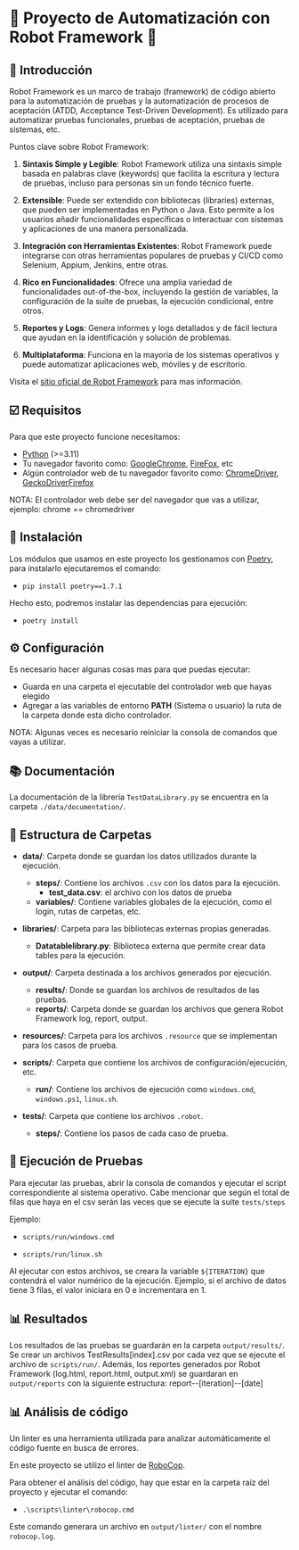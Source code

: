 # 🤖 Proyecto de Automatización con Robot Framework 🚀

## 📖 Introducción

Robot Framework es un marco de trabajo (framework) de código abierto para la automatización de pruebas y la automatización de procesos de aceptación (ATDD, Acceptance Test-Driven Development). Es utilizado para automatizar pruebas funcionales, pruebas de aceptación, pruebas de sistemas, etc.

Puntos clave sobre Robot Framework:

1. **Sintaxis Simple y Legible**: Robot Framework utiliza una sintaxis simple basada en palabras clave (keywords) que facilita la escritura y lectura de pruebas, incluso para personas sin un fondo técnico fuerte.

2. **Extensible**: Puede ser extendido con bibliotecas (libraries) externas, que pueden ser implementadas en Python o Java. Esto permite a los usuarios añadir funcionalidades específicas o interactuar con sistemas y aplicaciones de una manera personalizada.

3. **Integración con Herramientas Existentes**: Robot Framework puede integrarse con otras herramientas populares de pruebas y CI/CD como Selenium, Appium, Jenkins, entre otras.

4. **Rico en Funcionalidades**: Ofrece una amplia variedad de funcionalidades out-of-the-box, incluyendo la gestión de variables, la configuración de la suite de pruebas, la ejecución condicional, entre otros.

5. **Reportes y Logs**: Genera informes y logs detallados y de fácil lectura que ayudan en la identificación y solución de problemas.

6. **Multiplataforma**: Funciona en la mayoría de los sistemas operativos y puede automatizar aplicaciones web, móviles y de escritorio.

Visita el [sitio oficial de Robot Framework](https://robotframework.org) para mas información.

## ☑️ Requisitos

Para que este proyecto funcione necesitamos:

- [Python](https://www.python.org/downloads/) (>=3.11)
- Tu navegador favorito como: [GoogleChrome](https://www.google.com/intl/es-419/chrome/), [FireFox](https://www.mozilla.org/es-MX/firefox/new/), etc
- Algún controlador web de tu navegador favorito como: [ChromeDriver](https://chromedriver.chromium.org/downloads), [GeckoDriverFirefox](https://github.com/mozilla/geckodriver/releases)

NOTA: El controlador web debe ser del navegador que vas a utilizar, ejemplo: chrome == chromedriver

## 🔗 Instalación

Los módulos que usamos en este proyecto los gestionamos con [Poetry](https://python-poetry.org/), para instalarlo ejecutaremos el comando:

- `pip install poetry==1.7.1`

Hecho esto, podremos instalar las dependencias para ejecución:

- `poetry install`

## ⚙ Configuración

Es necesario hacer algunas cosas mas para que puedas ejecutar:

- Guarda en una carpeta el ejecutable del controlador web que hayas elegido
- Agregar a las variables de entorno **PATH** (Sistema o usuario) la ruta de la carpeta donde esta dicho controlador.

NOTA: Algunas veces es necesario reiniciar la consola de comandos que vayas a utilizar.

## 📚 Documentación

La documentación de la librería `TestDataLibrary.py` se encuentra en la carpeta `./data/documentation/`.

## 📁 Estructura de Carpetas

- **data/**: Carpeta donde se guardan los datos utilizados durante la ejecución.
  - **steps/**: Contiene los archivos `.csv` con los datos para la ejecución.
    - **test_data.csv**: el archivo con los datos de prueba
  - **variables/**: Contiene variables globales de la ejecución, como el login, rutas de carpetas, etc.

- **libraries/**: Carpeta para las bibliotecas externas propias generadas.
  - **Datatablelibrary.py**: Biblioteca externa que permite crear data tables para la ejecución.

- **output/**: Carpeta destinada a los archivos generados por ejecución.
  - **results/**: Donde se guardan los archivos de resultados de las pruebas.
  - **reports/**: Carpeta donde se guardan los archivos que genera Robot Framework log, report, output.

- **resources/**: Carpeta para los archivos `.resource` que se implementan para los casos de prueba.

- **scripts/**: Carpeta que contiene los archivos de configuración/ejecución, etc.
  - **run/**: Contiene los archivos de ejecución como `windows.cmd`, `windows.ps1`, `linux.sh`.

- **tests/**: Carpeta que contiene los archivos `.robot`.
  - **steps/**: Contiene los pasos de cada caso de prueba.

## 🚀 Ejecución de Pruebas

Para ejecutar las pruebas, abrir la consola de comandos y ejecutar el script correspondiente al sistema operativo. Cabe mencionar que según el total de filas que haya en el csv serán las veces que se ejecute la suite `tests/steps`

Ejemplo:

- `scripts/run/windows.cmd`

- `scripts/run/linux.sh`

Al ejecutar con estos archivos, se creara la variable `${ITERATION}` que contendrá
el valor numérico de la ejecución. Ejemplo, si el archivo de datos tiene 3 filas, el valor iniciara en 0 e incrementara en 1.

## 📊 Resultados

Los resultados de las pruebas se guardarán en la carpeta `output/results/`. Se crear un archivos TestResults\[index\].csv por cada vez que se ejecute el archivo de `scripts/run/`. Además, los reportes generados por Robot Framework (log.html, report.html, output.xml) se guardaran en `output/reports` con la siguiente estructura: report--\[iteration\]--\[date\]

## 📊 Análisis de código

Un linter es una herramienta utilizada para analizar automáticamente el código fuente en busca de errores.

En este proyecto se utilizo el linter de [RoboCop](https://github.com/MarketSquare/robotframework-robocop).

Para obtener el análisis del código, hay que estar en la carpeta raíz del proyecto y ejecutar el comando:

- `.\scripts\linter\robocop.cmd`

Este comando generara un archivo en `output/linter/` con el nombre `robocop.log`.